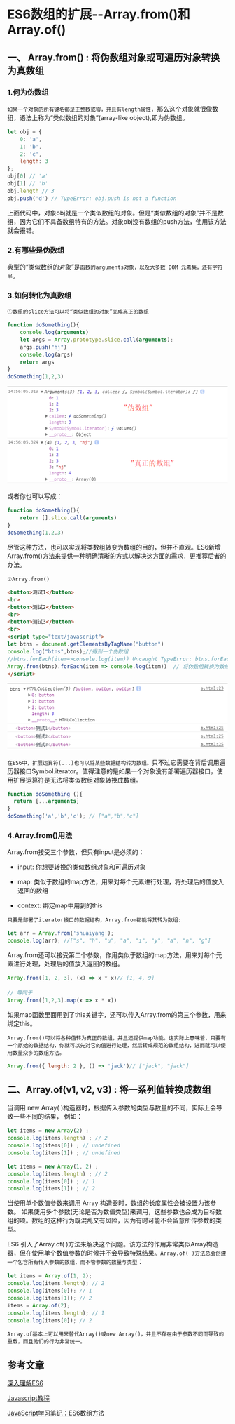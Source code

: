 # ES6数组的扩展--Array.from()和Array.of()

## 一、 Array.from() : 将伪数组对象或可遍历对象转换为真数组

### 1.何为伪数组

`如果一个对象的所有键名都是正整数或零，并且有length属性`，那么这个对象就很像数组，语法上称为“类似数组的对象”(array-like object),即为伪数组。

```javascript
let obj = {
    0: 'a',
    1: 'b',
    2: 'c',
    length: 3
};
obj[0] // 'a'
obj[1] // 'b'
obj.length // 3
obj.push('d') // TypeError: obj.push is not a function
```

上面代码中，对象obj就是一个类似数组的对象。但是“类似数组的对象”并不是数组，因为它们不具备数组特有的方法。对象obj没有数组的push方法，使用该方法就会报错。

### 2.有哪些是伪数组

典型的“类似数组的对象”是`函数的arguments对象，以及大多数 DOM 元素集，还有字符串`。

### 3.如何转化为真数组

`①数组的slice方法可以将“类似数组的对象”变成真正的数组`

```javascript
function doSomething(){
    console.log(arguments)
    let args = Array.prototype.slice.call(arguments);
    args.push("hj")
    console.log(args)
    return args
}
doSomething(1,2,3)
```

![](./images/1.3.1.png)

或者你也可以写成：

```javascript
function doSomething(){
    return [].slice.call(arguments)
}
doSomething(1,2,3)
```

尽管这种方法，也可以实现将类数组转变为数组的目的，但并不直观。ES6新增Array.from()方法来提供一种明确清晰的方式以解决这方面的需求，更推荐后者的办法。

`②Array.from()`

```html
<button>测试1</button>
<br>
<button>测试2</button>
<br>
<button>测试3</button>
<br>
<script type="text/javascript">
let btns = document.getElementsByTagName("button")
console.log("btns",btns);//得到一个伪数组
//btns.forEach(item=>console.log(item)) Uncaught TypeError: btns.forEach is not a function
Array.from(btns).forEach(item => console.log(item))  // 将伪数组转换为数组
</script>
```

![](./images/1.3.2.png)

`在ES6中，扩展运算符(...)也可以将某些数据结构转为数组。`只不过它需要在背后调用遍历器接口Symbol.iterator。值得注意的是如果一个对象没有部署遍历器接口，使用扩展运算符是无法将类似数组对象转换成数组。

```javascript
function doSomething (){ 
  return [...arguments] 
}
doSomething('a','b','c'); // ["a","b","c"]
```

### 4.Array.from()用法

Array.from接受三个参数，但只有input是必须的：

- input: 你想要转换的类似数组对象和可遍历对象

- map: 类似于数组的map方法，用来对每个元素进行处理，将处理后的值放入返回的数组

- context: 绑定map中用到的this

`只要是部署了iterator接口的数据结构，Array.from都能将其转为数组:`

```javascript
let arr = Array.from('shuaiyang'); 
console.log(arr); //["s", "h", "u", "a", "i", "y", "a", "n", "g"]
```

Array.from还可以接受第二个参数，作用类似于数组的map方法，用来对每个元素进行处理，处理后的值放入返回的数组。

```javascript
Array.from([1, 2, 3], (x) => x * x)// [1, 4, 9]

// 等同于
Array.from([1,2,3].map(x => x * x))
```

如果map函数里面用到了this关键字，还可以传入Array.from的第三个参数，用来绑定this。

`Array.from()可以将各种值转为真正的数组，并且还提供map功能。这实际上意味着，只要有一个原始的数据结构，你就可以先对它的值进行处理，然后转成规范的数组结构，进而就可以使用数量众多的数组方法。`

```javascript
Array.from({ length: 2 }, () => 'jack')// ["jack", "jack"]
```

## 二、Array.of(v1, v2, v3) : 将一系列值转换成数组

当调用 new Array( )构造器时，根据传入参数的类型与数量的不同，实际上会导致一些不同的结果， 例如：

```javascript
let items = new Array(2) ;
console.log(items.length) ; // 2
console.log(items[0]) ; // undefined
console.log(items[1]) ; // undefined
```

```javascript
let items = new Array(1, 2) ;
console.log(items.length) ; // 2
console.log(items[0]) ; // 1
console.log(items[1]) ; // 2
```

当使用单个数值参数来调用 Array 构造器时，数组的长度属性会被设置为该参数。 如果使用多个参数(无论是否为数值类型)来调用，这些参数也会成为目标数组的项。数组的这种行为既混乱又有风险，因为有时可能不会留意所传参数的类型。

ES6 引入了Array.of( )方法来解决这个问题。该方法的作用非常类似Array构造器，但在使用单个数值参数的时候并不会导致特殊结果。`Array.of( )方法总会创建一个包含所有传入参数的数组，而不管参数的数量与类型`：

```javascript
let items = Array.of(1, 2);
console.log(items.length); // 2
console.log(items[0]); // 1
console.log(items[1]); // 2
items = Array.of(2);
console.log(items.length); // 1
console.log(items[0]); // 2
```

`Array.of基本上可以用来替代Array()或new Array()，并且不存在由于参数不同而导致的重载，而且他们的行为非常统一。`

## 参考文章

[深入理解ES6](https://book.douban.com/subject/27072230/)

[Javascript教程](https://wangdoc.com/javascript/)

[JavaScript学习笔记：ES6数组方法](https://www.w3cplus.com/javascript/es6-array-methods.html)
